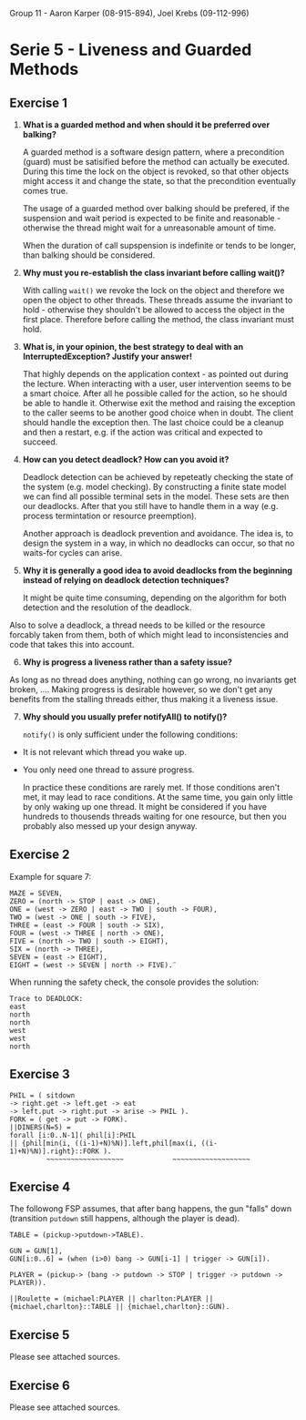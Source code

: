 Group 11  - Aaron Karper (08-915-894), Joel Krebs (09-112-996)

# Serie 5 - Liveness and Guarded Methods

## Exercise 1

1.	**What is a guarded method and when should it be preferred over balking?**

	A guarded method is a software design pattern, where a precondition (guard) must be satisified before the method can actually be executed. During this time the lock on the object is revoked, so that other objects might access it and change the state, so that the precondition eventually comes true.

    The usage of a guarded method over balking should be prefered, if the suspension and wait period is expected to be finite and reasonable - otherwise the thread might wait for a unreasonable amount of time.

	When the duration of call supspension is indefinite or tends to be longer, than balking should be considered.

2.	**Why must you re-establish the class invariant before calling wait()?**

	With calling `wait()` we revoke the lock on the object and therefore we open the object to other threads. These threads assume the invariant to hold - otherwise they shouldn't be allowed to access the object in the first place. Therefore before calling the method, the class invariant must hold.

3.	**What is, in your opinion, the best strategy to deal with an InterruptedException? Justify your
answer!**

	That highly depends on the application context - as pointed out during the lecture. When interacting with a user, user intervention seems to be a smart choice. After all he possible called for the action, so he should be able to handle it. Otherwise exit the method and raising the exception to the caller seems to be another good choice when in doubt. The client should handle the exception then. The last choice could be a cleanup and then a restart, e.g. if the action was critical and expected to succeed.

4.	**How can you detect deadlock? How can you avoid it?**

	Deadlock detection can be achieved by repeteatly checking the state of the system (e.g. model checking). By constructing a finite state model we can find all possible terminal sets in the model. These sets are then our deadlocks. After that you still have to handle them in a way (e.g. process termintation or resource preemption).

	Another approach is deadlock prevention and avoidance. The idea is, to design the system in a way, in which no deadlocks can occur, so that no waits-for cycles can arise.

5.	**Why it is generally a good idea to avoid deadlocks from the beginning instead of relying on deadlock
detection techniques?**

	It might be quite time consuming, depending on the algorithm for both detection and the resolution of the deadlock.

Also to solve a deadlock, a thread needs to be killed or the resource forcably taken
from them, both of which might lead to inconsistencies and code that takes this
into account.

6.	**Why is progress a liveness rather than a safety issue?**

As long as no thread does anything, nothing can go wrong, no invariants get
broken, .... Making progress is desirable however, so we don't get any benefits
from the stalling threads either, thus making it a liveness issue.

7.	**Why should you usually prefer notifyAll() to notify()?**

	`notify()` is only sufficient under the following conditions:

- It is not relevant which thread you wake up.
- You only need one thread to assure progress.

	In practice these conditions are rarely met. If those conditions aren't met, it may lead to race conditions. At the same time, you gain only little by only waking up one thread. It might be considered if you have hundreds to thousends threads waiting for one resource, but then you probably also messed up your design anyway.

## Exercise 2

Example for square 7:

	MAZE = SEVEN,
	ZERO = (north -> STOP | east -> ONE),
	ONE = (west -> ZERO | east -> TWO | south -> FOUR),
	TWO = (west -> ONE | south -> FIVE),
	THREE = (east -> FOUR | south -> SIX),
	FOUR = (west -> THREE | north -> ONE),
	FIVE = (north -> TWO | south -> EIGHT),
	SIX = (north -> THREE),
	SEVEN = (east -> EIGHT),
	EIGHT = (west -> SEVEN | north -> FIVE).¨

When running the safety check, the console provides the solution:

	Trace to DEADLOCK:
	east
	north
	north
	west
	west
	north

## Exercise 3

    PHIL = ( sitdown
    -> right.get -> left.get -> eat
    -> left.put -> right.put -> arise -> PHIL ).
    FORK = ( get -> put -> FORK).
    ||DINERS(N=5) =
    forall [i:0..N-1]( phil[i]:PHIL
    || {phil[min(i, ((i-1)+N)%N)].left,phil[max(i, ((i-1)+N)%N)].right}::FORK ).
             ~~~~~~~~~~~~~~~~~~~            ~~~~~~~~~~~~~~~~~~~

## Exercise 4

The followong FSP assumes, that after bang happens, the gun "falls" down (transition `putdown` still happens, although the player is dead).

	TABLE = (pickup->putdown->TABLE).

	GUN = GUN[1],
	GUN[i:0..6] = (when (i>0) bang -> GUN[i-1] | trigger -> GUN[i]).
	
	PLAYER = (pickup-> (bang -> putdown -> STOP | trigger -> putdown -> PLAYER)).
	
	||Roulette = (michael:PLAYER || charlton:PLAYER || {michael,charlton}::TABLE || {michael,charlton}::GUN).

## Exercise 5

Please see attached sources.

## Exercise 6

Please see attached sources.
